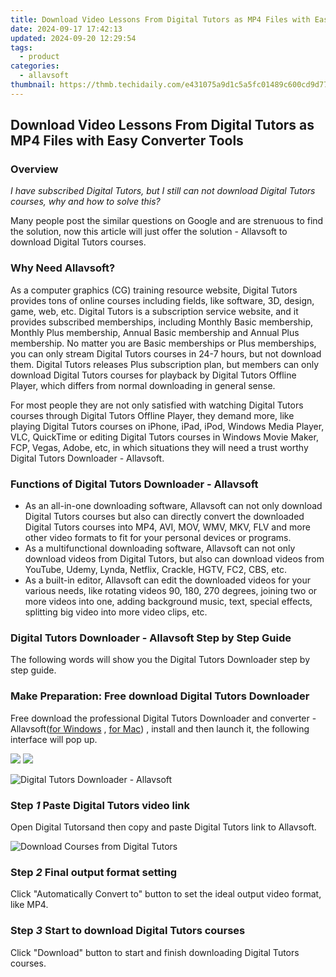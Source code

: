 ```yaml
---
title: Download Video Lessons From Digital Tutors as MP4 Files with Easy Converter Tools
date: 2024-09-17 17:42:13
updated: 2024-09-20 12:29:54
tags:
  - product
categories:
  - allavsoft
thumbnail: https://thmb.techidaily.com/e431075a9d1c5a5fc01489c600cd9d77b46bf785ef7adf8348655f55e42a24ca.jpg
---
```


## Download Video Lessons From Digital Tutors as MP4 Files with Easy Converter Tools

### Overview

_I have subscribed Digital Tutors, but I still can not download Digital Tutors courses, why and how to solve this?_

Many people post the similar questions on Google and are strenuous to find the solution, now this article will just offer the solution - Allavsoft to download Digital Tutors courses.

### Why Need Allavsoft?

As a computer graphics (CG) training resource website, Digital Tutors provides tons of online courses including fields, like software, 3D, design, game, web, etc. Digital Tutors is a subscription service website, and it provides subscribed memberships, including Monthly Basic membership, Monthly Plus membership, Annual Basic membership and Annual Plus membership. No matter you are Basic memberships or Plus memberships, you can only stream Digital Tutors courses in 24-7 hours, but not download them. Digital Tutors releases Plus subscription plan, but members can only download Digital Tutors courses for playback by Digital Tutors Offline Player, which differs from normal downloading in general sense.

For most people they are not only satisfied with watching Digital Tutors courses through Digital Tutors Offline Player, they demand more, like playing Digital Tutors courses on iPhone, iPad, iPod, Windows Media Player, VLC, QuickTime or editing Digital Tutors courses in Windows Movie Maker, FCP, Vegas, Adobe, etc, in which situations they will need a trust worthy Digital Tutors Downloader - Allavsoft.

### Functions of Digital Tutors Downloader - Allavsoft

* As an all-in-one downloading software, Allavsoft can not only download Digital Tutors courses but also can directly convert the downloaded Digital Tutors courses into MP4, AVI, MOV, WMV, MKV, FLV and more other video formats to fit for your personal devices or programs.
* As a multifunctional downloading software, Allavsoft can not only download videos from Digital Tutors, but also can download videos from YouTube, Udemy, Lynda, Netflix, Crackle, HGTV, FC2, CBS, etc.
* As a built-in editor, Allavsoft can edit the downloaded videos for your various needs, like rotating videos 90, 180, 270 degrees, joining two or more videos into one, adding background music, text, special effects, splitting big video into more video clips, etc.

### Digital Tutors Downloader - Allavsoft Step by Step Guide

The following words will show you the Digital Tutors Downloader step by step guide.

### Make Preparation: Free download Digital Tutors Downloader

Free download the professional Digital Tutors Downloader and converter - Allavsoft([for Windows](https://tools.techidaily.com/allavsoft/products/) , [for Mac](https://tools.techidaily.com/allavsoft/products/)) , install and then launch it, the following interface will pop up.

[![](https://www.allavsoft.com/how-to/../images/how-to/free-download-win.jpg)](https://tools.techidaily.com/allavsoft/products/) [![](https://www.allavsoft.com/how-to/../images/how-to/free-download-mac.jpg)](https://tools.techidaily.com/allavsoft/products/)

![Digital Tutors Downloader - Allavsoft](https://www.allavsoft.com/how-to/../images/allavsoft/screen-shot-600.jpg)

### Step _1_ Paste Digital Tutors video link

Open Digital Tutorsand then copy and paste Digital Tutors link to Allavsoft.

![Download Courses from Digital Tutors](https://www.allavsoft.com/how-to/../images/how-to/lynda-video-downloader/download-lynda-courses.jpg)

### Step _2_ Final output format setting

Click "Automatically Convert to" button to set the ideal output video format, like MP4.

### Step _3_ Start to download Digital Tutors courses

Click "Download" button to start and finish downloading Digital Tutors courses.

<ins class="adsbygoogle"
     style="display:block"
     data-ad-format="autorelaxed"
     data-ad-client="ca-pub-7571918770474297"
     data-ad-slot="1223367746"></ins>



<ins class="adsbygoogle"
     style="display:block"
     data-ad-client="ca-pub-7571918770474297"
     data-ad-slot="8358498916"
     data-ad-format="auto"
     data-full-width-responsive="true"></ins>
